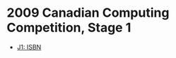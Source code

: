 # 2009 Canadian Computing Competition, Stage 1

* [J1: ISBN][]

[J1: ISBN]: http://wcipeg.com/problems/desc/ccc09j1
